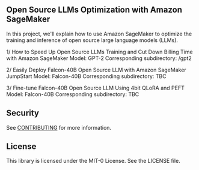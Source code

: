 ## Open Source LLMs Optimization with Amazon SageMaker

In this project, we'll explain how to use Amazon SageMaker to optimize the training and inference of open source large language models (LLMs).

1/ How to Speed Up Open Source LLMs Training and Cut Down Billing Time with Amazon SageMaker
Model: GPT-2
Corresponding subdirectory: /gpt2

2/ Easily Deploy Falcon-40B Open Source LLM with Amazon SageMaker JumpStart
Model: Falcon-40B
Corresponding subdirectory: TBC

3/ Fine-tune Falcon-40B Open Source LLM Using 4bit QLoRA and PEFT
Model: Falcon-40B
Corresponding subdirectory: TBC

## Security

See [CONTRIBUTING](CONTRIBUTING.md#security-issue-notifications) for more information.

## License

This library is licensed under the MIT-0 License. See the LICENSE file.


